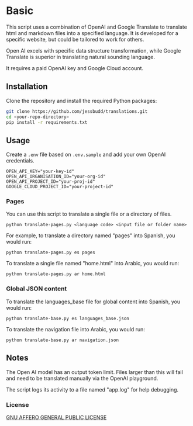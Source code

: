 # Basic

This script uses a combination of OpenAI and Google Translate to translate html and markdown files into a specified language. It is developed for a specific website, but could be tailored to work for others.

Open AI excels with specific data structure transformation, while Google Translate is superior in translating natural sounding language.

It requires a paid OpenAI key and Google Cloud account.

## Installation 

Clone the repository and install the required Python packages:

```bash
git clone https://github.com/jessbudd/translations.git
cd <your-repo-directory>
pip install -r requirements.txt
```

## Usage

Create a `.env` file based on `.env.sample` and add your own OpenAI credentials.

```
OPEN_API_KEY="your-key-id"
OPEN_API_ORGANISATION_ID="your-org-id"
OPEN_API_PROJECT_ID="your-proj-id"
GOOGLE_CLOUD_PROJECT_ID="your-project-id"

```

### Pages

You can use this script to translate a single file or a directory of files. 

```
python translate-pages.py <language code> <input file or folder name>
```

For example, to translate a directory named "pages" into Spanish, you would run:

```
python translate-pages.py es pages
```

To translate a single file named "home.html" into Arabic, you would run:
```
python translate-pages.py ar home.html
```


### Global JSON content

To translate the languages_base file for global content into Spanish, you would run:
```
python translate-base.py es languages_base.json
```

To translate the navigation file into Arabic, you would run:
```
python translate-base.py ar navigation.json
```

## Notes
The Open AI model has an output token limit. Files larger than this will fail and need to be translated manually via the OpenAI playground.

The script logs its activity to a file named "app.log" for help debugging.

### License
[GNU AFFERO GENERAL PUBLIC LICENSE](license.txt)